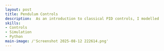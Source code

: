 ```yaml
---
layout: post
title: Pendulum Controls
description:  As an introduction to classical PID controls, I modelled a pendulum attatched to a motor, and programmed thte motor to keep the pendulum upright.
skills: 
- Controls
- Simulation
- Python
main-image: /'Screenshot 2025-08-12 222614.png'
---
```


